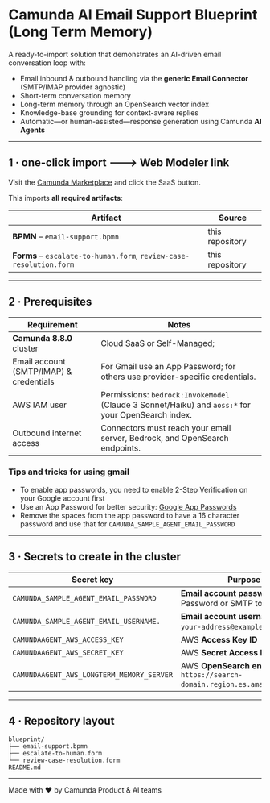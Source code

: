 # Camunda AI Email Support Blueprint (Long Term Memory)

A ready-to-import solution that demonstrates an AI-driven email conversation loop with:

* Email inbound & outbound handling via the **generic Email Connector** (SMTP/IMAP provider agnostic)
* Short-term conversation memory
* Long-term memory through an OpenSearch vector index
* Knowledge-base grounding for context-aware replies
* Automatic—or human-assisted—response generation using Camunda **AI Agents**

---

## 1 · one-click import  🡒  **Web Modeler link**

Visit the [Camunda Marketplace](https://marketplace.camunda.com/en-US/apps/522492/ai-email-support-agent) and click the SaaS button.

This imports **all required artifacts**:

| Artifact                                                            | Source          |
|---------------------------------------------------------------------|-----------------|
| **BPMN**  – `email-support.bpmn`                                    | this repository |
| **Forms** – `escalate-to-human.form`, `review-case-resolution.form` | this repository |

---

## 2 · Prerequisites

| Requirement                             | Notes                                                                                              |
|-----------------------------------------|----------------------------------------------------------------------------------------------------|
| **Camunda 8.8.0** cluster               | Cloud SaaS or Self-Managed;                                                                        |
| Email account (SMTP/IMAP) & credentials | For Gmail use an App Password; for others use provider-specific credentials.                       |
| AWS IAM user                            | Permissions: `bedrock:InvokeModel` (Claude 3 Sonnet/Haiku) and `aoss:*` for your OpenSearch index. |
| Outbound internet access                | Connectors must reach your email server, Bedrock, and OpenSearch endpoints.                        |

### Tips and tricks for using gmail
- To enable app passwords, you need to enable 2-Step Verification on your Google account first
- Use an App Password for better security: [Google App Passwords](https://myaccount.google.com/apppasswords)
- Remove the spaces from the app password to have a 16 character password and use that for `CAMUNDA_SAMPLE_AGENT_EMAIL_PASSWORD`

---

## 3 · Secrets to create in the cluster

| Secret key                                | Purpose                                                                            |
|-------------------------------------------|------------------------------------------------------------------------------------|
| `CAMUNDA_SAMPLE_AGENT_EMAIL_PASSWORD`     | **Email account password** (App Password or SMTP token)                            |
| `CAMUNDA_SAMPLE_AGENT_EMAIL_USERNAME.   ` | **Email account username** (e.g. `your-address@example.com`)                       |
| `CAMUNDAAGENT_AWS_ACCESS_KEY`             | AWS **Access Key ID**                                                              |
| `CAMUNDAAGENT_AWS_SECRET_KEY`             | AWS **Secret Access Key**                                                          |
| `CAMUNDAAGENT_AWS_LONGTERM_MEMORY_SERVER` | AWS **OpenSearch endpoint** (e.g. `https://search-domain.region.es.amazonaws.com`) |

---

## 4 · Repository layout

```
blueprint/
├── email-support.bpmn
├── escalate-to-human.form
└── review-case-resolution.form
README.md
```

---

Made with ❤️ by Camunda Product & AI teams
